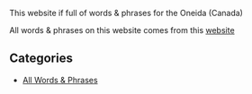 This website if full of words & phrases for the Oneida (Canada)

All words & phrases on this website comes from this [website](https://oneidalanguage.ca/learn-our-language/oneidalanguage-words-phrases/)

## Categories
- [All Words & Phrases](markdown/all.md)
